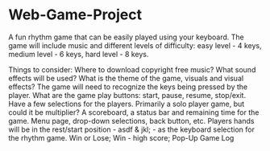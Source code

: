 # Web-Game-Project

A fun rhythm game that can be easily played using your keyboard. The game will include music and different levels of difficulty: easy level - 4 keys, medium level - 6 keys, hard level - 8 keys.

Things to consider:
Where to download copyright free music?
What sound effects will be used?
What is the theme of the game, visuals and visual effects?
The game will need to recognize the keys being pressed by the player.
What are the game play buttons: start, pause, resume, stop/exit.
Have a few selections for the players.
Primarily a solo player game, but could it be multiplier?
A scoreboard, a status bar and remaining time for the game.
Menu page, drop-down selections, back button, etc.
Players hands will be in the rest/start position - asdf & jkl; - as the keyboard selection for the rhythm game.
Win or Lose; Win - high score; Pop-Up Game Log
